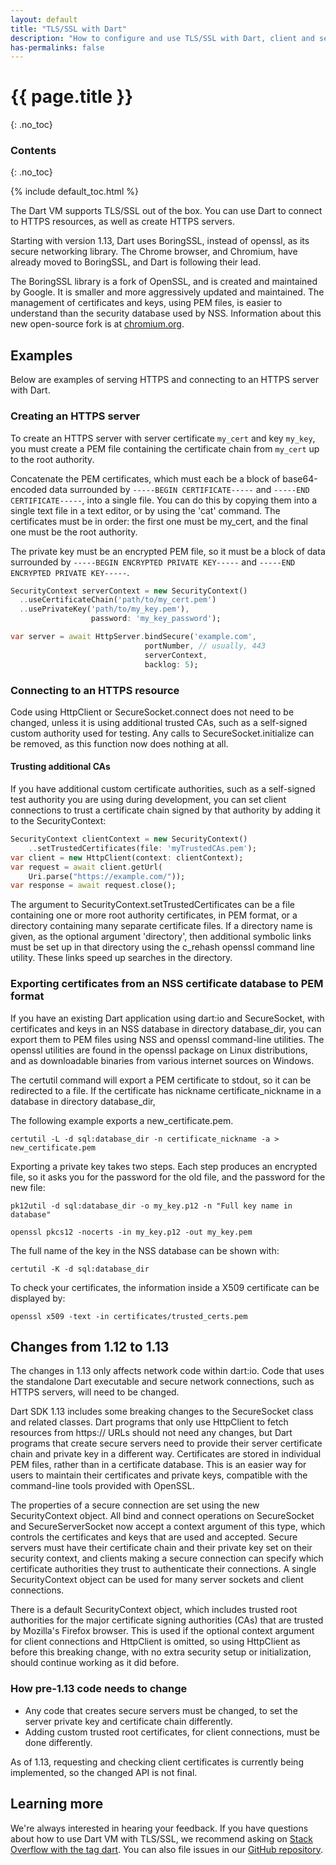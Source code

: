 ```yaml
---
layout: default
title: "TLS/SSL with Dart"
description: "How to configure and use TLS/SSL with Dart, client and server."
has-permalinks: false
---
```


# {{ page.title }}
{: .no_toc}

### Contents
{: .no_toc}

{% include default_toc.html %}

The Dart VM supports TLS/SSL out of the box. You can use Dart to connect to
HTTPS resources, as well as create HTTPS servers.

Starting with version 1.13, Dart uses BoringSSL, instead of openssl, as its
secure networking library. The Chrome browser, and Chromium, have already moved
to BoringSSL, and Dart is following their lead.

The BoringSSL library is a fork of OpenSSL, and is created and maintained by
Google. It is smaller and more aggressively updated and maintained.  The
management of certificates and keys, using PEM files, is easier to understand
than the security database used by NSS. Information about this new open-source
fork is at [chromium.org](boringssl).

## Examples

Below are examples of serving HTTPS and connecting to an HTTPS server with Dart.

### Creating an HTTPS server

To create an HTTPS server with server certificate `my_cert` and key `my_key`, you
must create a PEM file containing the certificate chain from `my_cert` up to the
root authority.

Concatenate the PEM certificates, which must each be a block of base64-encoded
data surrounded by `-----BEGIN CERTIFICATE-----` and
`-----END CERTIFICATE-----`,
into a single file. You can do this by copying them into a single text file in a
text editor, or by using the 'cat' command. The certificates must be in order:
the first one must be my_cert, and the final one must be the root authority.

The private key must be an encrypted PEM file, so it must be a block of data
surrounded by `-----BEGIN ENCRYPTED PRIVATE KEY-----` and `-----END ENCRYPTED
PRIVATE KEY-----`.

``` dart
SecurityContext serverContext = new SecurityContext()
  ..useCertificateChain('path/to/my_cert.pem')
  ..usePrivateKey('path/to/my_key.pem'),
                  password: 'my_key_password');

var server = await HttpServer.bindSecure('example.com',
                              portNumber, // usually, 443
                              serverContext,
                              backlog: 5);
```

### Connecting to an HTTPS resource

Code using HttpClient or SecureSocket.connect does not need to be changed,
unless it is using additional trusted CAs, such as a self-signed custom
authority used for testing.  Any calls to SecureSocket.initialize can be
removed, as this function now does nothing at all.

#### Trusting additional CAs

If you have additional custom certificate authorities, such as a self-signed
test authority you are using during development, you can set client connections
to trust a certificate chain signed by that authority by adding it to the
SecurityContext:

``` dart
SecurityContext clientContext = new SecurityContext()
    ..setTrustedCertificates(file: 'myTrustedCAs.pem');
var client = new HttpClient(context: clientContext);
var request = await client.getUrl(
    Uri.parse("https://example.com/"));
var response = await request.close();
```

The argument to SecurityContext.setTrustedCertificates can be a file containing
one or more root authority certificates, in PEM format, or a directory
containing many separate certificate files.  If a directory name is given, as
the optional argument 'directory', then additional symbolic links must be set up
in that directory using the c_rehash openssl command line utility.  These links
speed up searches in the directory.

### Exporting certificates from an NSS certificate database to PEM format

If you have an existing Dart application using dart:io and SecureSocket, with
certificates and keys in an NSS database in directory database_dir, you can
export them to PEM files using NSS and openssl command-line utilities.  The
openssl utilities are found in the openssl package on Linux distributions, and
as downloadable binaries from various internet sources on Windows.

The certutil command will export a PEM certificate to stdout, so it can be
redirected to a file. If the certificate has nickname certificate_nickname in a
database in directory database_dir,

The following example exports a new_certificate.pem.

`certutil -L -d sql:database_dir -n certificate_nickname -a > new_certificate.pem`

Exporting a private key takes two steps.  Each step produces an encrypted
file, so it asks you for the password for the old file, and the password for
the new file:

`pk12util -d sql:database_dir -o my_key.p12 -n "Full key name in database"`

`openssl pkcs12 -nocerts -in my_key.p12 -out my_key.pem`

The full name of the key in the NSS database can be shown with:

`certutil -K -d sql:database_dir`

To check your certificates, the information inside a X509 certificate can
be displayed by:

`openssl x509 -text -in certificates/trusted_certs.pem`

## Changes from 1.12 to 1.13

<aside>
The changes in 1.13 only affects network code within dart:io. Code that
uses the standalone Dart executable and secure network connections, such as
HTTPS servers, will need to be changed.
</aside>

Dart SDK 1.13 includes some breaking changes to the SecureSocket class and
related classes.  Dart programs that only use HttpClient to fetch resources from
https:// URLs should not need any changes, but Dart programs that create secure
servers need to provide their server certificate chain and private key in a
different way.  Certificates are stored in individual PEM files, rather than in
a certificate database.  This is an easier way for users to maintain their
certificates and private keys, compatible with the command-line tools provided
with OpenSSL.

The properties of a secure connection are set using the new SecurityContext
object.  All bind and connect operations on SecureSocket and SecureServerSocket
now accept a context argument of this type, which controls the certificates and
keys that are used and accepted. Secure servers must have their certificate
chain and their private key set on their security context, and clients making a
secure connection can specify which certificate authorities they trust to
authenticate their connections. A single SecurityContext object can be used for
many server sockets and client connections.

There is a default SecurityContext object, which includes trusted root
authorities for the major certificate signing authorities (CAs) that are trusted
by Mozilla's Firefox browser.  This is used if the optional context argument for
client connections and HttpClient is omitted, so using HttpClient as before this
breaking change, with no extra security setup or initialization, should continue
working as it did before.

### How pre-1.13 code needs to change

* Any code that creates secure servers must be changed, to set the server
private key and certificate chain differently.
* Adding custom trusted root certificates,
for client connections, must be done differently.

As of 1.13, requesting and checking client
certificates is currently being implemented, so the changed API is not final.

## Learning more

We're always interested in hearing your feedback. If you have questions about
how to use Dart VM with TLS/SSL, we recommend asking on
[Stack Overflow with the tag dart][so]. You can also file issues in our
[GitHub repository][issues].

[so]: http://stackoverflow.com/tags/dart
[issues]: https://github.com/dart-lang/sdk/issues
[boringssl]:  https://www.chromium.org/Home/chromium-security/boringssl
